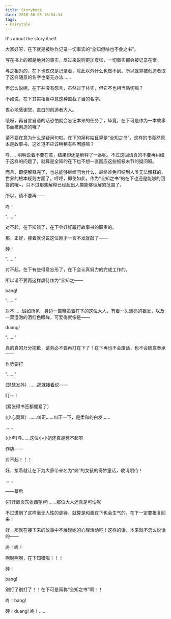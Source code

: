 ```yaml
---
title: Storybook
date: 2016-06-05 10:54:34
tags:
- Fairytale
---
```


It's about the story itself.

<!--more-->

大家好呀，在下就是被称作记录一切事实的“全知但啥也不会之书”。

写在书上的都是绝对的事实，反过来说则更加夸张，一切事实都会被记录在案。

与之相对的，在下也仅仅是记录着，除此以外什么也做不到。所以就算被创造者取了这样随意的名字也毫无办法......

但怎么说呢，在下并没有怨言，虽然过于朴实，但它不也相当贴切嘛？

不如说，在下其实相当中意这种直截了当的名字。

衷心地感谢您，直白的创造者大人。

哦呀，再自言自语的话恐怕就会忘记本来的任务了，毕竟，在下可是作为一本故事书而被创造的哦？

请不要在意为什么是疑问句啦。在下的简称姑且算是“全知之书”，这样的书竟然原本是故事书，这难道不应该稍稍有些困惑嘛？

呼......明明说着不要在意，结果却还是解释了一番呢。不过这回请真的不要再纠结于这样的问题了，就算是全知的在下也不想一直回应这些细枝末节的疑问呀。

而且，即便解释完了，也总能够继续问为什么，最终难免归结到人类无法解释的、世界的根本规则方面了。哼哼，即使如此，作为“全知之书”的在下也还是能够的回答的哦~，只不过那些解释已经超出人类能够理解的范围了。

所以，请不要再——

咚！

“......”

对不起，在下知错了，在下会好好履行故事书的职责的。

那，正好，接着就说说这位刚才一言不发就敲了——

砰！

“......”

对不起，在下有些得意忘形了，在下会认真努力的完成工作的。

所以请不要再这样虐待作为“全知之——

bang!

“......“

对不......诚如所见，身边一直鞭策着在下的这位大人，有着一头漂亮的银发，以及一双澄澈的酒红色眼眸，可爱得就像是——

duang!

“......”

真的真的万分抱歉，请务必不要再打在下了！在下再也不会废话，也不会随意奉承——

作势要打

“......”

(瑟瑟发抖）......那就接着说——

盯--！

(紧张得书签都绷紧了）

(小心翼翼）......纠正......纠正一下，是柔和的白发......

......

(小声)呼......这位小小姐还真是惹不起呀

作势——

对不起！！！

好，接着就让在下为大家带来名为“熵”的女孩的奇妙童话，敬请期待！

......


——幕后

(打开扉页东张西望)呼......那位大人还真是可怕呢

不过遭到了这样毫无人性的虐待，就算是和善在下也会生气的，在下一定要报复回来！

好，那就在接下来的故事中不展现她的心理活动吧！这样的话，本来就不怎么说话的——

咚！咚！

啊啊啊啊，在下知错啦！！！

砰！

bang! 

别打了别打了！！在下可是简称“全知之书”啊！！

咚！bang! 

砰！duang! 咚！...... 



